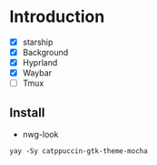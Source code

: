 # Introduction

- [x] starship
- [x] Background
- [x] Hyprland
- [x] Waybar
- [ ] Tmux

## Install

- nwg-look

```shell
yay -Sy catppuccin-gtk-theme-mocha
```
